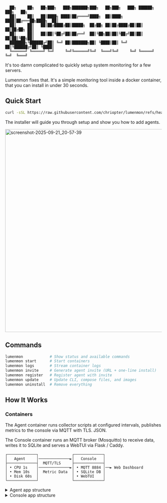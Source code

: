 ```
  ██╗     ██╗   ██╗███╗   ███╗███████╗███╗   ██╗███╗   ███╗ ██████╗ ███╗   ██╗
  ██║     ██║   ██║████╗ ████║██╔════╝████╗  ██║████╗ ████║██╔═══██╗████╗  ██║
  ██║     ██║   ██║██╔████╔██║█████╗  ██╔██╗ ██║██╔████╔██║██║   ██║██╔██╗ ██║
  ██║     ██║   ██║██║╚██╔╝██║██╔══╝  ██║╚██╗██║██║╚██╔╝██║██║   ██║██║╚██╗██║
  ███████╗╚██████╔╝██║ ╚═╝ ██║███████╗██║ ╚████║██║ ╚═╝ ██║╚██████╔╝██║ ╚████║
  ╚══════╝ ╚═════╝ ╚═╝     ╚═╝╚══════╝╚═╝  ╚═══╝╚═╝     ╚═╝ ╚═════╝ ╚═╝  ╚═══╝
```


It's too damn complicated to quickly setup system monitoring for a few servers.

Lumenmon fixes that. It's a simple monitoring tool inside a docker container, that you can install in under 30 seconds.

## Quick Start

```bash
curl -sSL https://raw.githubusercontent.com/chriopter/lumenmon/refs/heads/main/install.sh | bash
```

The installer will guide you through setup and show you how to add agents.

<img width="650" alt="screenshot-2025-09-21_20-57-39" src="https://github.com/user-attachments/assets/a900ed9c-d519-4c1c-8268-2d2417807aed" />

## Commands

```bash
lumenmon            # Show status and available commands
lumenmon start      # Start containers
lumenmon logs       # Stream container logs
lumenmon invite     # Generate agent invite (URL + one-line install)
lumenmon register   # Register agent with invite
lumenmon update     # Update CLI, compose files, and images
lumenmon uninstall  # Remove everything
```



## How It Works
### Containers
The Agent container runs collector scripts at configured intervals, publishes metrics to the console via MQTT with TLS. JSON.

The Console container runs an MQTT broker (Mosquitto) to receive data, writes it to SQLite and serves a WebTUI via Flask / Caddy.

```
┌─────────────┐               ┌─────────────┐
│   Agent     │──────────────►│   Console   │
├─────────────┤  MQTT/TLS     ├─────────────┤
│ • CPU 1s    │──────────────►│ • MQTT 8884 │──► Web Dashboard
│ • Mem 10s   │  Metric Data  │ • SQLite DB │
│ • Disk 60s  │               │ • WebTUI    │
└─────────────┘               └─────────────┘
```



<details>

<summary>Agent app structure</summary>

```
├── agent.sh (Main entry)
├── collectors/ (Data collectors)
│   ├── generic (Scripts running on all system)
│   └── ... (Scripts running dependent on environment, decided by collectors.sh)
├── core/ (Scripts to register with server, start connection, start collectors)
└── data/ (Persistent directory with MQTT credentials)
    └── mqtt/
```

</details>


<details>

<summary>Console app structure</summary>

```
├── console.sh (Main entry)
├── core (Core setup)
│   ├── enrollment (Bash scripts to create invitations and agent registration)
│   ├── mqtt (MQTT broker gateway and subscriber)
│   ├── setup (Server setup and certificate generation) 
├── data (Persistent data dir)
│   ├── metrics.db (SQLite metrics database)
│   └── mqtt (MQTT credentials and TLS certificates)
└── web (Web server)
    ├── app (Flask app)
    ├── config (Caddy Config)
    └── public (HTML, CS, JS)

</details>

### Data structure

**The data structure** is quite simple, agents publish JSON metrics to MQTT topics. The gateway subscribes to all agent topics and writes data to SQLite tables (one per agent per metric). If the data type changes, the table is recreated.

<img width="700" alt="image" src="https://github.com/user-attachments/assets/2e67ead2-e5ce-4291-80d1-db08f7dd6ee7" />

## Enrollment / Security
- **Invite system** generates permanent MQTT credentials + TLS certificate fingerprint.
- **Enrollment**: Invite links include the TLS certificate fingerprint (MITM mitigating). After enrollment, agents pin the server certificate and use permanent username/password. Therefore, the complete authentication is TLS cert pinning + standard MQTT credentials.
- **Design** Agents initiate outbound connections. Console cannot connect to agents. The Agent is designed in a very KISS manner, based only on bash and easily reviewable. The console where possible as well, but ofc. the flask webserver is python.

```
**Invite link logic**
lumenmon://{agent_id}:{password}@{host}:8884#{fingerprint}
lumenmon://id_114d3809:Ckce3bOVkLdHfmx5uAKmGZeMppIWdYHK@lumenmon-console:8884#47:09:21:51:0E:41:4D:E6:A5:00:21:92:31:A9:E7:38:3E:62:9A:58:17:56:F3:FE:DE:3E:EB:09:39:B2:DD:9E
```

### Installer
The installer script will start the respective docker containers and create a first invitation. When console and agent run on the same machine (recommended setup), they communicate via Docker's internal network (`lumenmon-console:8884`), with TLS certificate verification handled automatically. The installer auto-accepts the TLS certificate for local installations.


## Development

```bash
# Full auto-setup: reset, start containers, register agent, and launch WebTUI
./dev/auto

# Multi-agent testing (spawns 3 agents)
./dev/add3

# Create new release (interactive version bumping)
./dev/release

# Update vendored CSS/JS dependencies
./dev/updatedeps
```

---


## Next / Todos
- Fix Sparklines if offline
- Data Stream from SQLite to flask.

Based on WebTUI, Flask, Docker, OpenSSH.
